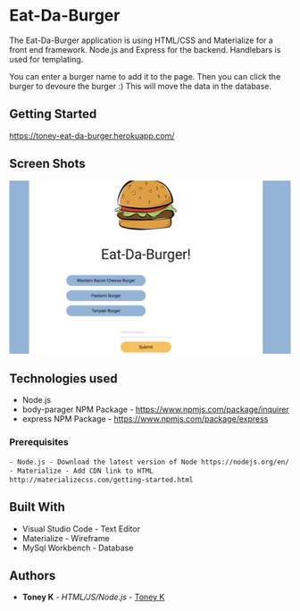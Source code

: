 # Eat-Da-Burger

The Eat-Da-Burger application is using HTML/CSS and Materialize for a front end framework. Node.js and Express for the backend. Handlebars is used for templating. 

You can enter a burger name to add it to the page. Then you can click the burger to devoure the burger :) This will move the data in the database. 

## Getting Started
https://toney-eat-da-burger.herokuapp.com/ 

## Screen Shots

![Screen shot](public/assets/img/Screen-Shot.png)

## Technologies used
- Node.js
- body-parager NPM Package - https://www.npmjs.com/package/inquirer
- express NPM Package - https://www.npmjs.com/package/express


### Prerequisites

```
- Node.js - Download the latest version of Node https://nodejs.org/en/
- Materialize - Add CDN link to HTML http://materializecss.com/getting-started.html
```

## Built With

* Visual Studio Code - Text Editor
* Materialize - Wireframe
* MySql Workbench - Database

## Authors

* **Toney K** - *HTML/JS/Node.js* - [Toney K](https://github.com/ToneyK)